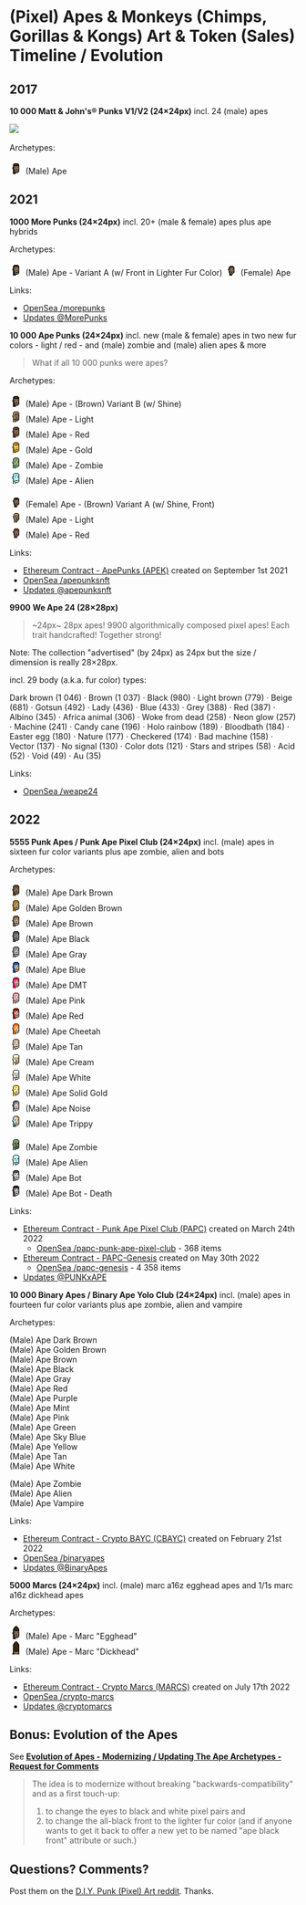 # (Pixel) Apes & Monkeys (Chimps, Gorillas & Kongs) Art & Token (Sales) Timeline / Evolution



## 2017


**10 000  Matt & John's® Punks V1/V2 (24×24px)** incl. 24 (male) apes

![](https://github.com/cryptopunksnotdead/programming-cryptopunks/raw/master/i/apes.png)


Archetypes:

![](i/ye_olde_ape-male.png)   (Male) Ape




## 2021

**1000 More Punks (24×24px)**  incl. 20+ (male & female) apes  plus ape hybrids

Archetypes:

![](i/ye_olde_ape-male.a.png)  (Male) Ape   - Variant A (w/ Front in Lighter Fur Color)
![](i/ye_olde_ape-female.png)  (Female) Ape


Links:
- [OpenSea /morepunks](https://opensea.io/collection/morepunks)
- [Updates @MorePunks](https://twitter.com/MorePunks)



**10 000 Ape Punks (24×24px)**   incl.  new (male & female) apes in two new fur colors - light / red - and (male) zombie and (male) alien apes & more


> What if all 10 000 punks were apes?


Archetypes:

![](i/ye_olde_ape-male.b.png)  (Male) Ape - (Brown) Variant B (w/ Shine)   <br>
![](i/ye_olde_ape_light-male.png)  (Male) Ape - Light  <br>
![](i/ye_olde_ape_red-male.png)  (Male) Ape - Red  <br>
![](i/ape_gold-male.png)  (Male) Ape - Gold   <br>
![](i/ape_zombie-male.png)  (Male) Ape - Zombie  <br>
![](i/ape_alien-male.png)  (Male) Ape - Alien

![](i/ye_olde_ape-female.a.png)  (Female) Ape - (Brown) Variant A (w/ Shine, Front)  <br>
![](i/ye_olde_ape_light-female.png)  (Male) Ape - Light   <br>
![](i/ye_olde_ape_red-female.png)  (Male) Ape - Red


Links:
- [Ethereum Contract - ApePunks (APEK)](https://etherscan.io/address/0x97f2eed9a7d3edbbca56120ed26795a5467f57fc) created on September 1st 2021
- [OpenSea /apepunksnft](https://opensea.io/collection/apepunksnft)
- [Updates @apepunksnft](https://twitter.com/apepunksnft)



**9900 We Ape 24 (28×28px)**

> ~24px~ 28px apes! 9900 algorithmically composed pixel apes! Each trait handcrafted! Together strong!

Note:  The collection "advertised" (by 24px) as 24px but the size / dimension is really 28×28px.


incl. 29 body (a.k.a. fur color) types:

Dark brown (1 046) ·
Brown (1 037)  ·
Black (980) ·
Light brown (779) ·
Beige (681) ·
Gotsun (492) ·
Lady (436) ·
Blue (433) ·
Grey (388) ·
Red (387)  ·
Albino (345) ·
Africa animal (306) ·
Woke from dead (258) ·
Neon glow (257) ·
Machine (241) ·
Candy cane (196) ·
Holo rainbow (189) ·
Bloodbath (184) ·
Easter egg (180) ·
Nature (177) ·
Checkered (174) ·
Bad machine (158) ·
Vector (137) ·
No signal (130) ·
Color dots (121) ·
Stars and stripes (58) ·
Acid (52) ·
Void (49) ·
Au (35)



Links:
- [OpenSea /weape24](https://opensea.io/collection/weape24)





## 2022


**5555 Punk Apes / Punk Ape Pixel Club  (24×24px)**  incl. (male) apes in sixteen fur color variants plus ape zombie, alien and bots

Archetypes:

![](i/papc/dark_brown.png)      (Male) Ape Dark Brown<br>
![](i/papc/golden_brown.png)      (Male) Ape Golden Brown <br>
![](i/papc/brown.png)      (Male) Ape Brown <br>
![](i/papc/black.png)      (Male) Ape Black <br>
![](i/papc/gray.png)      (Male) Ape Gray <br>
![](i/papc/blue.png)      (Male) Ape Blue <br>
![](i/papc/dmt.png)      (Male) Ape DMT <br>
![](i/papc/pink.png)      (Male) Ape Pink <br>
![](i/papc/red.png)      (Male) Ape Red <br>
![](i/papc/cheetah.png)      (Male) Ape Cheetah <br>
![](i/papc/tan.png)      (Male) Ape Tan <br>
![](i/papc/cream.png)      (Male) Ape Cream <br>
![](i/papc/white.png)      (Male) Ape White <br>
![](i/papc/solid_gold.png)      (Male) Ape Solid Gold  <br>
![](i/papc/noise.png)      (Male) Ape Noise <br>
![](i/papc/trippy.png)      (Male) Ape Trippy <br>


![](i/papc/zombie.png)      (Male) Ape Zombie <br>
![](i/papc/alien.png)       (Male) Ape Alien <br>
![](i/papc/bot.png)         (Male) Ape Bot  <br>
![](i/papc/death_bot.png)   (Male) Ape Bot - Death


Links:
- [Ethereum Contract - Punk Ape Pixel Club (PAPC)](https://etherscan.io/address/0x4af30b139f60c5f9ef5a494674d41e93114f5e1e) created on March 24th 2022
  - [OpenSea /papc-punk-ape-pixel-club](https://opensea.io/collection/papc-punk-ape-pixel-club) - 368 items
- [Ethereum Contract -  PAPC-Genesis](https://etherscan.io/address/0xab03e301a7b2397e91557adfbb3213441312923c) created on May 30th 2022
  - [OpenSea /papc-genesis](https://opensea.io/collection/papc-genesis) - 4 358 items
- [Updates @PUNKxAPE](https://twitter.com/PUNKxAPE)

<!-- try to sort out what contract(s) to use for 5555 apes ??
   -->




**10 000 Binary Apes / Binary Ape Yolo Club (24×24px)**
incl.  (male) apes in fourteen fur color variants plus ape zombie, alien and vampire


Archetypes:

(Male) Ape Dark Brown  <br>
(Male) Ape Golden Brown <br>
(Male) Ape Brown  <br>
(Male) Ape Black  <br>
(Male) Ape Gray  <br>
(Male) Ape Red   <br>
(Male) Ape Purple   <br>
(Male) Ape Mint   <br>
(Male) Ape Pink  <br>
(Male) Ape Green   <br>
(Male) Ape Sky Blue  <br>
(Male) Ape Yellow  <br>
(Male) Ape Tan   <br>
(Male) Ape White

(Male) Ape Zombie  <br>
(Male) Ape Alien   <br>
(Male) Ape Vampire




Links:
- [Ethereum Contract - Crypto BAYC (CBAYC)](https://etherscan.io/address/0xdcd552496f0240374e365b7776239672bfd891a8) created on February 21st 2022
- [OpenSea /binaryapes](https://opensea.io/collection/binaryapes)
- [Updates @BinaryApes](https://twitter.com/BinaryApes)



**5000 Marcs (24×24px)** incl.  (male)  marc a16z egghead  apes and 1/1s marc a16z dickhead apes


Archetypes:

![](i/ape_marc.png)  (Male) Ape - Marc "Egghead"  <br>
![](i/ape_marc_1-1.png)  (Male) Ape - Marc "Dickhead"



Links:
- [Ethereum Contract - Crypto Marcs (MARCS)](https://etherscan.io/address/0xe9b91d537c3aa5a3fa87275fbd2e4feaaed69bd0) created on July 17th 2022
- [OpenSea /crypto-marcs](https://opensea.io/collection/crypto-marcs)
- [Updates @cryptomarcs](https://twitter.com/cryptomarcs)






## Bonus:  Evolution of the Apes

See [**Evolution of Apes - Modernizing / Updating The Ape Archetypes - Request for Comments**](https://old.reddit.com/r/DIYPunkArt/comments/w729wg/evolution_of_apes_modernizing_updating_the_ape/)

>  The idea is to modernize without breaking
> "backwards-compatibility" and as a first touch-up:
>
> 1. to change the eyes to black and white pixel pairs and
> 2. to change the all-black front to the lighter fur color
>    (and if anyone wants to get it back to offer a new yet to be
>    named "ape black front" attribute or such.)
>



## Questions? Comments?

Post them on the [D.I.Y. Punk (Pixel) Art reddit](https://old.reddit.com/r/DIYPunkArt). Thanks.

